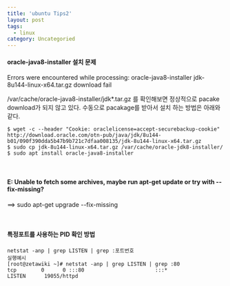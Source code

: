 ```yaml
---
title: 'ubuntu Tips2'
layout: post
tags:
  - linux
category: Uncategoried
---
```

#### oracle-java8-installer 설치 문제
Errors were encountered while processing:  oracle-java8-installer
jdk-8u144-linux-x64.tar.gz download fail

/var/cache/oracle-java8-installer/jdk*.tar.gz  를 확인해보면
정상적으로 pacake download가 되지 않고 있다.
수동으로 pacakage를 받아서 설치 하는 방법은 아래와 같다.
```
$ wget -c --header "Cookie: oraclelicense=accept-securebackup-cookie" http://download.oracle.com/otn-pub/java/jdk/8u144-b01/090f390dda5b47b9b721c7dfaa008135/jdk-8u144-linux-x64.tar.gz
$ sudo cp jdk-8u144-linux-x64.tar.gz /var/cache/oracle-jdk8-installer/
$ sudo apt install oracle-java8-installer
```

<br>

#### E: Unable to fetch some archives, maybe run apt-get update or try with --fix-missing? 
==> sudo apt-get upgrade --fix-missing

<br>

#### 특정포트를 사용하는 PID 확인 방법
```
netstat -anp | grep LISTEN | grep :포트번호
실행예시
[root@zetawiki ~]# netstat -anp | grep LISTEN | grep :80
tcp        0      0 :::80                       :::*                        LISTEN      19055/httpd
```